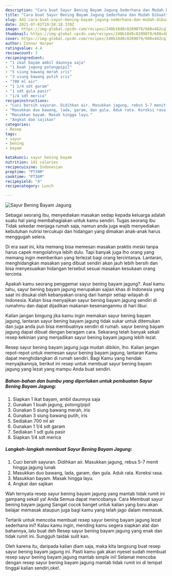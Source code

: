 ```yaml
---
description: "Cara buat Sayur Bening Bayam Jagung Sederhana dan Mudah Dibuat"
title: "Cara buat Sayur Bening Bayam Jagung Sederhana dan Mudah Dibuat"
slug: 441-cara-buat-sayur-bening-bayam-jagung-sederhana-dan-mudah-dibuat
date: 2021-07-01T19:58:18.370Z
image: https://img-global.cpcdn.com/recipes/240b18d8c8209079/680x482cq70/sayur-bening-bayam-jagung-foto-resep-utama.jpg
thumbnail: https://img-global.cpcdn.com/recipes/240b18d8c8209079/680x482cq70/sayur-bening-bayam-jagung-foto-resep-utama.jpg
cover: https://img-global.cpcdn.com/recipes/240b18d8c8209079/680x482cq70/sayur-bening-bayam-jagung-foto-resep-utama.jpg
author: Connor Harper
ratingvalue: 4.4
reviewcount: 3
recipeingredient:
- "1 ikat bayam ambil daunnya saja"
- "1 buah jagung potongpipil"
- "5 siung bawang merah iris"
- "3 siung bawang putih iris"
- "700 ml air"
- "1 1/4 sdt garam"
- "1 sdt gula pasir"
- "1/4 sdt merica"
recipeinstructions:
- "Cuci bersih sayuran. Didihkan air. Masukkan jagung, rebus 5-7 menit hingga jagung lunak"
- "Masukkan duo bawang, lada, garam, dan gula. Aduk rata. Koreksi rasa."
- "Masukkan bayam. Masak hingga layu."
- "Angkat dan sajikan"
categories:
- Resep
tags:
- sayur
- bening
- bayam

katakunci: sayur bening bayam 
nutrition: 141 calories
recipecuisine: Indonesian
preptime: "PT39M"
cooktime: "PT36M"
recipeyield: "4"
recipecategory: Lunch

---
```



![Sayur Bening Bayam Jagung](https://img-global.cpcdn.com/recipes/240b18d8c8209079/680x482cq70/sayur-bening-bayam-jagung-foto-resep-utama.jpg)

Sebagai seorang ibu, menyediakan masakan sedap kepada keluarga adalah suatu hal yang membahagiakan untuk kamu sendiri. Tugas seorang ibu Tidak sekedar menjaga rumah saja, namun anda juga wajib menyediakan kebutuhan nutrisi tercukupi dan hidangan yang dimakan anak-anak harus menggugah selera.

Di era  saat ini, kita memang bisa memesan masakan praktis meski tanpa harus capek mengolahnya lebih dulu. Tapi banyak juga lho orang yang memang ingin memberikan yang terlezat bagi orang tercintanya. Lantaran, menghidangkan masakan yang dibuat sendiri akan jauh lebih bersih dan bisa menyesuaikan hidangan tersebut sesuai masakan kesukaan orang tercinta. 



Apakah kamu seorang penggemar sayur bening bayam jagung?. Asal kamu tahu, sayur bening bayam jagung merupakan sajian khas di Indonesia yang saat ini disukai oleh kebanyakan orang dari hampir setiap wilayah di Indonesia. Kalian bisa menyajikan sayur bening bayam jagung sendiri di rumahmu dan dapat dijadikan makanan kesenanganmu di hari libur.

Kalian jangan bingung jika kamu ingin memakan sayur bening bayam jagung, lantaran sayur bening bayam jagung tidak sukar untuk ditemukan dan juga anda pun bisa membuatnya sendiri di rumah. sayur bening bayam jagung dapat dibuat dengan beragam cara. Sekarang telah banyak sekali resep kekinian yang menjadikan sayur bening bayam jagung lebih lezat.

Resep sayur bening bayam jagung juga mudah dibikin, lho. Kalian jangan repot-repot untuk memesan sayur bening bayam jagung, lantaran Kamu dapat menghidangkan di rumah sendiri. Bagi Kamu yang hendak menyajikannya, berikut ini resep untuk membuat sayur bening bayam jagung yang lezat yang mampu Anda buat sendiri.

<!--inarticleads1-->

##### Bahan-bahan dan bumbu yang diperlukan untuk pembuatan Sayur Bening Bayam Jagung:

1. Siapkan 1 ikat bayam, ambil daunnya saja
1. Gunakan 1 buah jagung, potong/pipil
1. Gunakan 5 siung bawang merah, iris
1. Gunakan 3 siung bawang putih, iris
1. Sediakan 700 ml air
1. Gunakan 1 1/4 sdt garam
1. Sediakan 1 sdt gula pasir
1. Siapkan 1/4 sdt merica




<!--inarticleads2-->

##### Langkah-langkah membuat Sayur Bening Bayam Jagung:

1. Cuci bersih sayuran. Didihkan air. Masukkan jagung, rebus 5-7 menit hingga jagung lunak
1. Masukkan duo bawang, lada, garam, dan gula. Aduk rata. Koreksi rasa.
1. Masukkan bayam. Masak hingga layu.
1. Angkat dan sajikan




Wah ternyata resep sayur bening bayam jagung yang mantab tidak rumit ini gampang sekali ya! Anda Semua dapat mencobanya. Cara Membuat sayur bening bayam jagung Sangat cocok banget untuk kalian yang baru akan belajar memasak ataupun juga bagi kamu yang telah jago dalam memasak.

Tertarik untuk mencoba membuat resep sayur bening bayam jagung lezat sederhana ini? Kalau kamu ingin, mending kamu segera siapkan alat dan bahannya, lalu buat deh Resep sayur bening bayam jagung yang enak dan tidak rumit ini. Sungguh taidak sulit kan. 

Oleh karena itu, daripada kalian diam saja, maka kita langsung buat resep sayur bening bayam jagung ini. Pasti kamu gak akan nyesel sudah membuat resep sayur bening bayam jagung mantab simple ini! Selamat mencoba dengan resep sayur bening bayam jagung mantab tidak rumit ini di tempat tinggal kalian sendiri,oke!.

